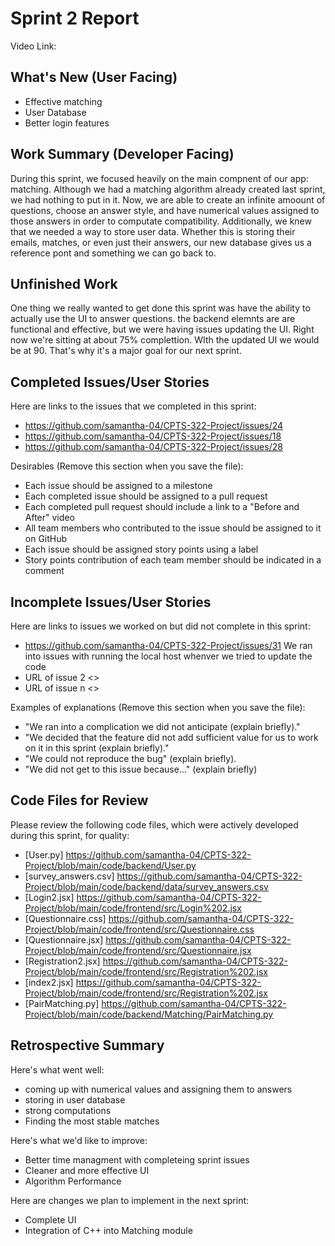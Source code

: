 # Sprint 2 Report 
Video Link: 
## What's New (User Facing)
 * Effective matching
 * User Database
 * Better login features

## Work Summary (Developer Facing)
During this sprint, we focused heavily on the main compnent of our app: matching. Although we had a matching algorithm already created last sprint, we had nothing to put in it. Now, we are able to create an infinite amoount of questions, choose an answer style, and have numerical values assigned to those answers in order to computate compatibility. Additionally, we knew that we needed a way to store user data. Whether this is storing their emails, matches, or even just their answers, our new database gives us a reference pont and something we can go back to. 

## Unfinished Work
One thing we really wanted to get done this sprint was have the ability to actually use the UI to answer questions. the backend elemnts are are functional and effective, but we were having issues updating the UI. Right now we're sitting at about 75% complettion. WIth the updated UI we would be at 90. That's why it's a major goal for our next sprint. 

## Completed Issues/User Stories
Here are links to the issues that we completed in this sprint:

 * https://github.com/samantha-04/CPTS-322-Project/issues/24
 * https://github.com/samantha-04/CPTS-322-Project/issues/18
 * https://github.com/samantha-04/CPTS-322-Project/issues/28

 Desirables (Remove this section when you save the file):
  * Each issue should be assigned to a milestone
  * Each completed issue should be assigned to a pull request
  * Each completed pull request should include a link to a "Before and After" video
  * All team members who contributed to the issue should be assigned to it on GitHub
  * Each issue should be assigned story points using a label
  * Story points contribution of each team member should be indicated in a comment
 
 ## Incomplete Issues/User Stories
 Here are links to issues we worked on but did not complete in this sprint:
 
 * https://github.com/samantha-04/CPTS-322-Project/issues/31 We ran into issues with running the local host whenver we tried to update the code
 * URL of issue 2 <<One sentence explanation of why issue was not completed>>
 * URL of issue n <<One sentence explanation of why issue was not completed>>
 
 Examples of explanations (Remove this section when you save the file):
  * "We ran into a complication we did not anticipate (explain briefly)." 
  * "We decided that the feature did not add sufficient value for us to work on it in this sprint (explain briefly)."
  * "We could not reproduce the bug" (explain briefly).
  * "We did not get to this issue because..." (explain briefly)

## Code Files for Review
Please review the following code files, which were actively developed during this sprint, for quality:
 * [User.py] https://github.com/samantha-04/CPTS-322-Project/blob/main/code/backend/User.py
 * [survey_answers.csv] https://github.com/samantha-04/CPTS-322-Project/blob/main/code/backend/data/survey_answers.csv
 * [Login2.jsx] https://github.com/samantha-04/CPTS-322-Project/blob/main/code/frontend/src/Login%202.jsx
 * [Questionnaire.css] https://github.com/samantha-04/CPTS-322-Project/blob/main/code/frontend/src/Questionnaire.css
 * [Questionnaire.jsx] https://github.com/samantha-04/CPTS-322-Project/blob/main/code/frontend/src/Questionnaire.jsx
 * [Registration2.jsx] https://github.com/samantha-04/CPTS-322-Project/blob/main/code/frontend/src/Registration%202.jsx
 * [index2.jsx] https://github.com/samantha-04/CPTS-322-Project/blob/main/code/frontend/src/Registration%202.jsx
 * [PairMatching.py] https://github.com/samantha-04/CPTS-322-Project/blob/main/code/backend/Matching/PairMatching.py
 
## Retrospective Summary
Here's what went well:
  * coming up with numerical values and assigning them to answers
  * storing in user database
  * strong computations
  * Finding the most stable matches
 
Here's what we'd like to improve:
   * Better time managment with completeing sprint issues
   * Cleaner and more effective UI
   * Algorithm Performance
  
Here are changes we plan to implement in the next sprint:
   * Complete UI
   * Integration of C++ into Matching module

